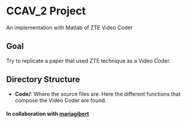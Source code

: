 # CCAV_2 Project
An implementation with Matlab of ZTE Video Coder
## Goal
Try to replicate a paper that used ZTE technique as a Video Coder.
## Directory Structure
- **Code/**: Where the source files are. Here the different functions that compose the Video Coder are found.
#### In collaboration with [mariagibert](https://github.com/mariagibert)
